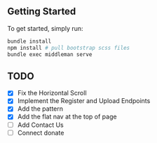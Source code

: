 ## Getting Started

To get started, simply run:

```bash
bundle install
npm install # pull bootstrap scss files
bundle exec middleman serve
```

## TODO

- [x] Fix the Horizontal Scroll
- [x] Implement the Register and Upload Endpoints
- [x] Add the pattern
- [x] Add the flat nav at the top of page
- [ ] Add Contact Us
- [ ] Connect donate
